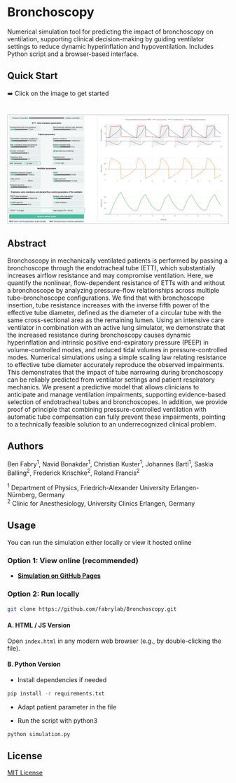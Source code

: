 # Bronchoscopy
Numerical simulation tool for predicting the impact of bronchoscopy on ventilation, supporting clinical decision-making by guiding ventilator settings to reduce dynamic hyperinflation and hypoventilation. Includes Python script and a browser-based interface.

## Quick Start
➡️ Click on the image to get started 

<a href="https://fabrylab.github.io/Bronchoscopy/" target="_blank">
  <img src="docs/simulation.png" alt="View Site" style="max-width: 100%; height: auto; border: 1px solid #ccc; margin-top: 20px;" />
</a>

## Abstract

Bronchoscopy in mechanically ventilated patients is performed by passing a bronchoscope through the endotracheal tube (ETT), which substantially increases airflow resistance and may compromise ventilation. Here, we quantify the nonlinear, flow-dependent resistance of ETTs with and without a bronchoscope by analyzing pressure–flow relationships across multiple tube–bronchoscope configurations. We find that with bronchoscope insertion, tube resistance increases with the inverse fifth power of the effective tube diameter, defined as the diameter of a circular tube with the same cross-sectional area as the remaining lumen. Using an intensive care ventilator in combination with an active lung simulator, we demonstrate that the increased resistance during bronchoscopy causes dynamic hyperinflation and intrinsic positive end-expiratory pressure (PEEP) in volume-controlled modes, and reduced tidal volumes in pressure-controlled modes. Numerical simulations using a simple scaling law relating resistance to effective tube diameter accurately reproduce the observed impairments. This demonstrates that the impact of tube narrowing during bronchoscopy can be reliably predicted from ventilator settings and patient respiratory mechanics. We present a predictive model that allows clinicians to anticipate and manage ventilation impairments, supporting evidence-based selection of endotracheal tubes and bronchoscopes. In addition, we provide proof of principle that combining pressure-controlled ventilation with automatic tube compensation can fully prevent these impairments, pointing to a technically feasible solution to an underrecognized clinical problem.

## Authors

Ben Fabry<sup>1</sup>, Navid Bonakdar<sup>1</sup>, Christian Kuster<sup>1</sup>, Johannes Bartl<sup>1</sup>, Saskia Balling<sup>2</sup>, Frederick Krischke<sup>2</sup>, Roland Francis<sup>2</sup>

<sup>1</sup> Department of Physics, Friedrich-Alexander University Erlangen-Nürnberg, Germany  
<sup>2</sup> Clinic for Anesthesiology, University Clinics Erlangen, Germany

## Usage

You can run the simulation either locally or view it hosted online

### Option 1: View online (recommended)

- **[Simulation on GitHub Pages](https://fabrylab.github.io/Bronchoscopy/)**

### Option 2: Run locally

```bash
git clone https://github.com/fabrylab/Bronchoscopy.git
```

#### A. HTML / JS Version

Open `index.html` in any modern web browser (e.g., by double-clicking the file).

#### B. Python Version

- Install dependencies if needed 
```bash
pip install -r requirements.txt
```

- Adapt patient parameter in the file 

- Run the script with python3
```bash
python simulation.py
```




## License

[MIT License](LICENSE)
